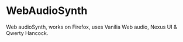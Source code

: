 # WebAudioSynth

Web audioSynth, works on Firefox, uses Vanilia Web audio, Nexus UI & Qwerty Hancock.
